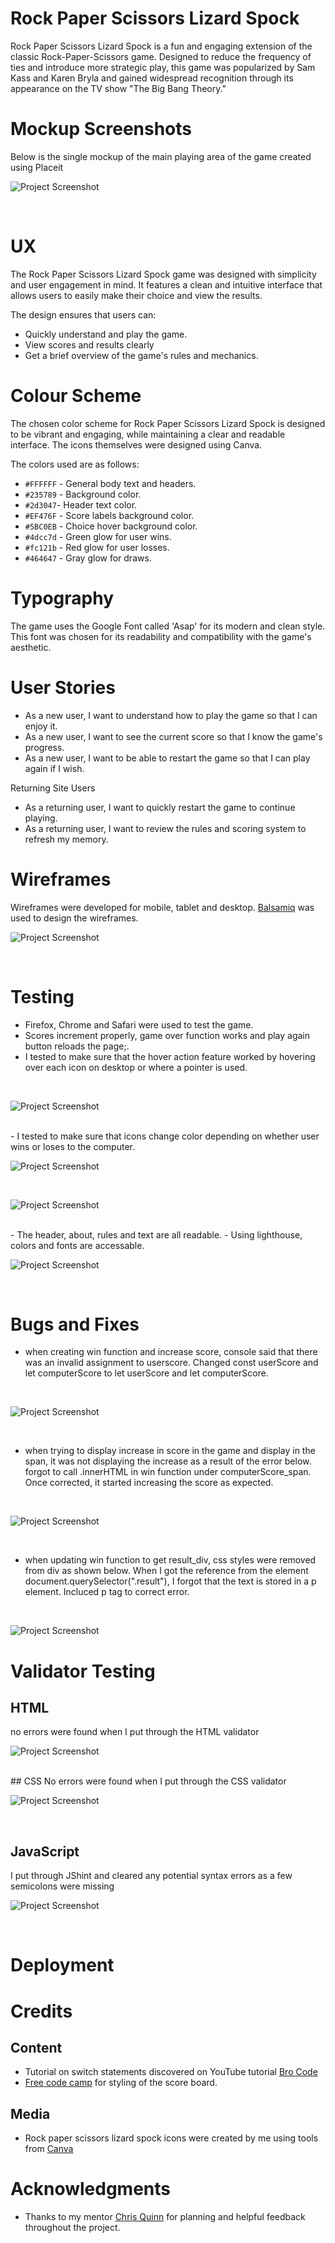 # Rock Paper Scissors Lizard Spock
Rock Paper Scissors Lizard Spock is a fun and engaging extension of the classic Rock-Paper-Scissors game. Designed to reduce the frequency of ties and introduce more strategic play, this game was popularized by Sam Kass and Karen Bryla and gained widespread recognition through its appearance on the TV show "The Big Bang Theory."

# Mockup Screenshots
Below is the single mockup of the main playing area of the game created using Placeit
<br>

![Project Screenshot](/assets/images/mockuprpsls.png)

<br>

# UX
The Rock Paper Scissors Lizard Spock game was designed with simplicity and user engagement in mind. It features a clean and intuitive interface that allows users to easily make their choice and view the results.

The design ensures that users can:
- Quickly understand and play the game.
- View scores and results clearly
- Get a brief overview of the game's rules and mechanics.

# Colour Scheme
The chosen color scheme for Rock Paper Scissors Lizard Spock is designed to be vibrant and engaging, while maintaining a clear and readable interface. The icons themselves were designed using Canva.

The colors used are as follows:
- `#FFFFFF` - General body text and headers.
- `#235789` - Background color.
- `#2d3047`- Header text color.
- `#EF476F` - Score labels background color.
- `#5BC0EB` - Choice hover background color.
- `#4dcc7d` - Green glow for user wins.
- `#fc121b` - Red glow for user losses.
- `#464647` - Gray glow for draws.

# Typography
The game uses the Google Font called 'Asap' for its modern and clean style. This font was chosen for its readability and compatibility with the game's aesthetic.

# User Stories
- As a new user, I want to understand how to play the game so that I can enjoy it.
- As a new user, I want to see the current score so that I know the game's progress.
- As a new user, I want to be able to restart the game so that I can play again if I wish.

Returning Site Users
- As a returning user, I want to quickly restart the game to continue playing.
- As a returning user, I want to review the rules and scoring system to refresh my memory.

# Wireframes

Wireframes were developed for mobile, tablet and desktop. [Balsamiq](https://balsamiq.com/) was used to design the wireframes.
<br>

![Project Screenshot](/assets/images/wireframes.jpg)

<br>

# Testing

- Firefox, Chrome and Safari were used to test the game.
- Scores increment properly, game over function works and play again button reloads the page;.
- I tested to make sure that the hover action feature worked by hovering over each icon on desktop or where a pointer is used.
<br>

![Project Screenshot](/assets/images/hovereffecttest.png)

<br>
- I tested to make sure that icons change color depending on whether user wins or loses to the computer.
<br>

![Project Screenshot](/assets/images/losecolortest.png)

<br>

![Project Screenshot](/assets/images/wincolortest.png)

<br>
- The header, about, rules and text are all readable.
- Using lighthouse, colors and fonts are accessable.

<br>

![Project Screenshot](/assets/images/lighthousetest.jpg)

<br>

# Bugs and Fixes
- when creating win function and increase score, console said that there was an invalid assignment to userscore. Changed const userScore and let computerScore to let userScore and let computerScore.

<br>

![Project Screenshot](/assets/images/invalidassignment.jpg)

<br>

- when trying to display increase in score in the game and display in the span, it was not displaying the increase as a result of the error below. forgot to call .innerHTML in win function under computerScore_span. Once corrected, it started increasing the score as expected.

<br>

![Project Screenshot](/assets/images/userscorespannotdefined.jpg)

<br>

- when updating win function to get result_div, css styles were removed from div as shown below. When I got the reference from the element document.querySelector(".result"), I forgot that the text is stored in a p element. Incluced p tag to correct error.

<br>

![Project Screenshot](/assets/images/divadjust.jpg)

# Validator Testing
## HTML
no errors were found when I put through the HTML validator
<br>

![Project Screenshot](/assets/images/htmlvalidator.jpg)

<br>
##  CSS
No errors were found when I put through the CSS validator
<br>

![Project Screenshot](/assets/images/cssvalidator.jpg)

<br>

## JavaScript
I put through JShint and cleared any potential syntax errors as a few semicolons were missing
<br>

![Project Screenshot](/assets/images/jshintcheck.jpg)

<br>

# Deployment

# Credits
## Content
- Tutorial on switch statements discovered on YouTube tutorial [Bro Code](https://www.youtube.com/watch?v=z2fcWdoph4U)
- [Free code camp](https://www.youtube.com/@freecodecamp) for styling of the score board.
## Media
- Rock paper scissors lizard spock icons were created by me using tools from [Canva](https://www.canva.com/)

# Acknowledgments
- Thanks to my mentor [Chris Quinn](https://github.com/10xOXR) for planning and helpful feedback throughout the project.
